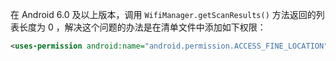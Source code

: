 在 Android 6.0 及以上版本，调用 `WifiManager.getScanResults()` 方法返回的列表长度为 0 ，解决这个问题的办法是在清单文件中添加如下权限：

```xml
<uses-permission android:name="android.permission.ACCESS_FINE_LOCATION" />
```

